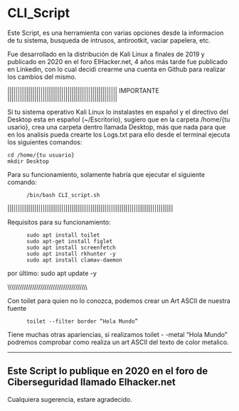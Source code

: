 # CLI_Script

Este Script, es una herramienta con varias opciones desde la informacion de tu sistema, busqueda de intrusos, antirootkit, vaciar papelera, etc.

Fue desarrollado en la distribución de Kali Linux a finales de 2019 y publicado en 2020 en el foro ElHacker.net, 4 años más tarde fue publicado en Linkedin, con lo cual decidi crearme una cuenta en Github para realizar los cambios del mismo.

|||||||||||||||||||||||||||||||||||||||||||||||||||||
                    IMPORTANTE
|||||||||||||||||||||||||||||||||||||||||||||||||||||

Sí tu sistema operativo Kali Linux lo instalastes en español y el directivo del Desktop esta en español (~/Escritorio), sugiero que en la carpeta /home/{tu usario}, crea una carpeta dentro llamada Desktop, más que nada para que en los analisis pueda crearte los Logs.txt
para ello desde el terminal ejecuta los siguientes comandos:

```
cd /home/{tu usuario}
mkdir Desktop
```

Para su funcionamiento, solamente habría que ejecutar el siguiente comando:
          
          /bin/bash CLI_script.sh

||||||||||||||||||||||||||||||||||||||||||||||||||||||||||||||||||||||||||||||||

Requisitos para su funcionamiento:

          sudo apt install toilet
          sudo apt-get install figlet
          sudo apt install screenfetch
          sudo apt install rkhunter -y
          sudo apt install clamav-daemon
por último:
          sudo apt update -y
                    
\\\\\\\\\\\\\\\\\\\\\\\\\\\\\\\\\\\\\\\\\\\\\\\\\\\\\\\\\\\\\\\\\\\\\\\\\\\\\\\\\

Con toilet para quien no lo conozca, podemos crear un Art ASCII de nuestra fuente

          toilet --filter border “Hola Mundo”

Tiene muchas otras apariencias, si realizamos toilet - -metal “Hola Mundo” podremos comprobar como realiza un art ASCII del texto de color metalico.

-------------------------------------------------------------------------------
Este Script lo publique en 2020 en el foro de Ciberseguridad llamado Elhacker.net
-------------------------------------------------------------------------------
Cualquiera sugerencia, estare agradecido.
